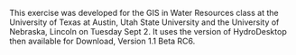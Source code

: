 This exercise was developed for the GIS in Water Resources class at the University of Texas at Austin, Utah State University and the University of Nebraska, Lincoln on Tuesday Sept 2.   It uses the version of HydroDesktop then available for Download, Version 1.1 Beta RC6.